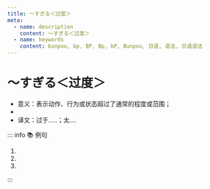 ```yaml
---
title: ～すぎる＜过度＞
meta:
  - name: description
    content: ～すぎる＜过度＞
  - name: keywords
    content: bunpou, bp, BP, Bp, bP, Bunpou, 日语, 语法, 日语语法
---
```

  
# ～すぎる＜过度＞
  
- 意义：表示动作、行为或状态超过了通常的程度或范围；
- <grammer-content sentence='接续：**动词第一连用形/形容词的词干** ＋ すぎる' />
- 译文：过于.....；太....
  
::: info :books: 例句
  
1. <grammer-content sentence='アルバイトを**しすぎて**、[成績/せいせき]が[下がっ/さがっ]たんでしょう。' trans='因为打太多工成绩下滑了吧。' />
2. <grammer-content sentence='[昨日/きのう]お[酒/さけ]を**[飲み/のみ]すぎた**ので、[今/いま][頭/あたま]が[痛い/いたい]。' trans='因为昨天喝太多酒了现在头很痛。' />
3. <grammer-content sentence='[私/わたし]の[家/いえ]の[周り/まわり]は**[静か/しずか]すぎて**、ちょっと[寂しい/さびしい]です。' trans='因为我家附近太安静了，所以感觉有点寂寥。' />
  
:::
